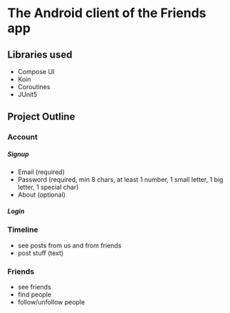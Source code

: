 # The Android client of the Friends app

## Libraries used
- Compose UI
- Koin
- Coroutines
- JUnit5

## Project Outline

### Account

##### Signup
- Email (required)
- Password (required, min 8 chars, at least 1 number, 1 small letter, 1 big letter, 1 special char)
- About (optional)

##### Login

### Timeline
- see posts from us and from friends
- post stuff (text)

### Friends
- see friends
- find people
- follow/unfollow people
